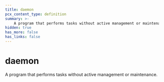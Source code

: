 ```yaml
---
title: daemon
pcx_content_type: definition
summary: >-
    A program that performs tasks without active management or maintenance.
hidden: true
has_more: false
has_links: false
---
```


# daemon

A program that performs tasks without active management or maintenance.
